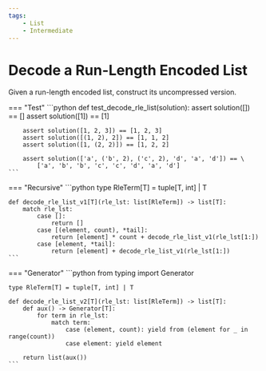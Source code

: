 ```yaml
---
tags:
    - List
    - Intermediate
---
```


# Decode a Run-Length Encoded List

Given a run-length encoded list, construct its uncompressed version.

=== "Test"
    ```python
    def test_decode_rle_list(solution):
        assert solution([]) == []
        assert solution([1]) == [1]
        
        assert solution([1, 2, 3]) == [1, 2, 3]
        assert solution([(1, 2), 2]) == [1, 1, 2]
        assert solution([1, (2, 2)]) == [1, 2, 2]

        assert solution(['a', ('b', 2), ('c', 2), 'd', 'a', 'd']) == \
            ['a', 'b', 'b', 'c', 'c', 'd', 'a', 'd']
    ```

=== "Recursive"
    ```python
    type RleTerm[T] = tuple[T, int] | T 

    def decode_rle_list_v1[T](rle_lst: list[RleTerm]) -> list[T]:
        match rle_lst:
            case []: 
                return []
            case [(element, count), *tail]:
                return [element] * count + decode_rle_list_v1(rle_lst[1:])
            case [element, *tail]:
                return [element] + decode_rle_list_v1(rle_lst[1:])
    ```

=== "Generator"
    ```python
    from typing import Generator

    type RleTerm[T] = tuple[T, int] | T 

    def decode_rle_list_v2[T](rle_lst: list[RleTerm]) -> list[T]:
        def aux() -> Generator[T]:
            for term in rle_lst:
                match term:
                    case (element, count): yield from (element for _ in range(count))
                    case element: yield element
        
        return list(aux())
    ```